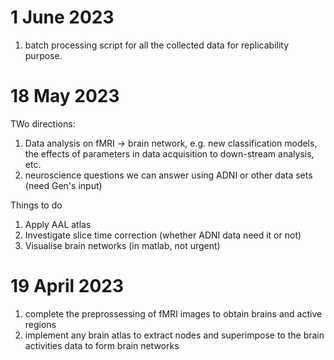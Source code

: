 # 1 June 2023
1. batch processing script for all the collected data for replicability purpose. 

# 18 May 2023
TWo directions: 
1. Data analysis on fMRI -> brain network, e.g. new classification models, the effects of parameters in data acquisition to down-stream analysis, etc. 
2. neuroscience questions we can answer using ADNI or other data sets (need Gen's input)

Things to do 
1. Apply AAL atlas 
2. Investigate slice time correction (whether ADNI data need it or not) 
3. Visualise brain networks (in matlab, not urgent) 

# 19 April 2023

1. complete the preprossessing of fMRI images to obtain brains and active regions 
2. implement any brain atlas to extract nodes and superimpose to the brain activities data to form brain networks 
